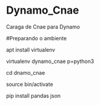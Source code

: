 # Dynamo_Cnae
Caraga de Cnae para Dynamo

#Preparando o ambiente

apt install virtualenv

virtualenv dynamo_cnae p=python3

cd dnamo_cnae

source bin/activate

pip install pandas json 
